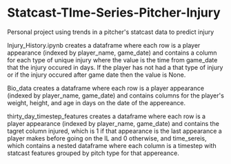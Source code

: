 # Statcast-TIme-Series-Pitcher-Injury
Personal project using trends in a pitcher's statcast data to predict injury

Injury_History.ipynb creates a dataframe where each row is a player appearance (indexed by player_name, game_date) and contains a column for each type of unique injury where the value is the time from game_date that the injury occured in days. If the player has not had a that type of injury or if the injury occured after game date then the value is None.

Bio_data creates a dataframe where each row is a player appearance (indexed by player_name, game_date) and contains columns for the player's weight, height, and age in days on the date of the appereance.

thirty_day_timestep_features creates a dataframe where each row is a player appearance (indexed by player_name, game_date) and contains the tagret column injured, which is 1 if that appearance is the last appearance a player makes before going on the IL and 0 otherwise, and time_sereis, which contains a nested dataframe where each column is a timestep with statcast features grouped by pitch type for that appereance.
